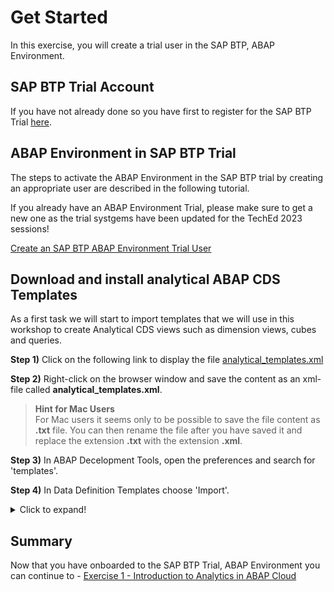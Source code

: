 # Get Started

In this exercise, you will create a trial user in the SAP BTP, ABAP Environment. 

## SAP BTP Trial Account

If you have not already done so you have first to register for the SAP BTP Trial [here](https://developers.sap.com/tutorials/abap-environment-trial-onboarding.html).

## ABAP Environment in SAP BTP Trial

The steps to activate the ABAP Environment in the SAP BTP trial by creating an appropriate user are described in the following tutorial.

If you already have an ABAP Environment Trial, please make sure to get a new one as the trial systgems have been updated for the TechEd 2023 sessions!

[Create an SAP BTP ABAP Environment Trial User](https://developers.sap.com/tutorials/abap-environment-trial-onboarding.html)

## Download and install analytical ABAP CDS Templates

As a first task we will start to import templates that we will use in this workshop to create Analytical CDS views such as dimension views, cubes and queries.

**Step 1)** Click on the following link to display the file [analytical_templates.xml](https://raw.githubusercontent.com/SAP-samples/teched2023-DT187v/main/exercises/ex0/download/analytical_templates.xml)

**Step 2)**  Right-click on the browser window and save the content as an xml-file called **analytical_templates.xml**.

   > **Hint for Mac Users**   
   > For Mac users it seems only to be possible to save the file content as **.txt** file. 
   > You can then rename the file after you have saved it and replace the extension **.txt** with the extension **.xml**.
   
**Step 3)** In ABAP Decelopment Tools, open the preferences and search for 'templates'.

**Step 4)** In Data Definition Templates choose 'Import'.<br>
   <details><summary>Click to expand!</summary><p>

    ![this is how](./images/01-InstallTemplates.png)
  
   </p></details>
  
## Summary

Now that you have onboarded to the SAP BTP Trial, ABAP Environment you can continue to - [Exercise 1 - Introduction to Analytics in ABAP Cloud](../ex1/README.md)
